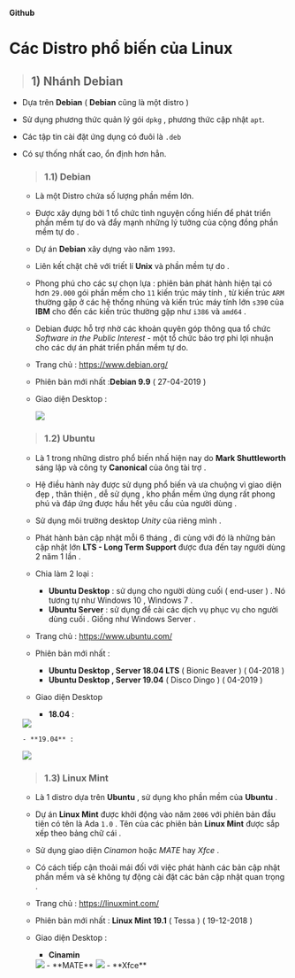 **Github**

# **Các Distro phổ biến của Linux**

>## 1) Nhánh Debian

- Dựa trên **Debian** ( **Debian** cũng là một distro )

- Sử dụng phương thức quản lý gói `dpkg` , phương thức cập nhật `apt`.

- Các tập tin cài đặt ứng dụng có đuôi là `.deb`
- Có sự thống nhất cao, ổn định hơn hẳn.
 
  >### 1.1) Debian
  - Là một Distro chứa số lượng phần mềm lớn.

  - Được xây dựng bởi 1 tổ chức tình nguyện cống hiến để phát triển phần mềm tự do và đẩy mạnh những lý tưởng của cộng đồng phần mềm tự do .

  - Dự án **Debian**  xây dựng vào năm `1993`.
  - Liên kết chặt chẽ với triết lí **Unix** và phần mềm tự do .
  - Phong phú cho các sự chọn lựa : phiên bản phát hành hiện tại có hơn `29.000`  gói phần mềm cho `11` kiến trúc máy tính , từ kiến trúc `ARM` thường gặp ở các hệ thống nhúng và kiến trúc máy tính lớn `s390` của **IBM** cho đến các kiến trúc thường gặp như `i386` và `amd64` .

  - Debian được hỗ trợ nhờ các khoản quyên góp thông qua tổ chức *Software in the Public Interest* - một tổ chức bảo trợ phi lợi nhuận cho các dự án phát triển phần mềm tự do.
  
  - Trang chủ :  https://www.debian.org/

  - Phiên bản mới nhất :**Debian 9.9** ( 27-04-2019 )
  - Giao diện Desktop :

  
    <img src="https://camo.githubusercontent.com/058a1d0542a97d084a032b04ab38e189afe3b58b/68747470733a2f2f692e696d6775722e636f6d2f66504c564459652e706e67" >

   >### 1.2) Ubuntu

   - Là 1 trong những distro phổ biến nhấ hiện nay do **Mark Shuttleworth** sáng lập và công ty **Canonical** của ông tài trợ .
   
   - Hệ điều hành này được sử dụng phổ biến và ưa chuộng vì giao diện đẹp , thân thiện , dễ sử dụng , kho phần mềm ứng dụng rất phong phú và đáp ứng được hầu hết yêu cầu của người dùng .
   - Sử dụng môi trường desktop *Unity* của riêng mình .

   - Phát hành bản cập nhật mỗi 6 tháng , đi cùng với đó là những bản cập nhật lớn **LTS - Long Term Support**  được đưa đến tay người dùng 2 năm 1 lần .

   - Chia làm 2 loại :
      - **Ubuntu Desktop** : sử dụng cho người dùng cuối ( end-user ) . Nó tương tự như Windows 10 , Windows 7 .
      - **Ubuntu Server** : sử dụng để cài các dịch vụ phục vụ cho người dùng cuối . Giống như Windows Server .
    - Trang chủ : https://www.ubuntu.com/

    - Phiên bản mới nhất :
       - **Ubuntu Desktop , Server 18.04 LTS** ( Bionic Beaver ) ( 04-2018 )
       - **Ubuntu Desktop , Server 19.04** ( Disco Dingo ) ( 04-2019 )
    - Giao diện Desktop 
      - **18.04** :
    <img src="https://camo.githubusercontent.com/9244d8447b888b069f7ecbf585d3c5793d8baf41/68747470733a2f2f692e696d6775722e636f6d2f6774444672456f2e6a7067">

      - **19.04** :
    <img src="https://camo.githubusercontent.com/521b21f3dee245da97313da75d8a5e11a609cfe4/68747470733a2f2f692e696d6775722e636f6d2f674177734777552e6a7067">

    >### 1.3) Linux Mint

     -   Là 1 distro dựa trên **Ubuntu** , sử dụng kho phần mềm của **Ubuntu** .

     - Dự án **Linux Mint** được khởi động vào năm `2006` với phiên bản đầu tiên có tên là Ada `1.0` . Tên của các phiên bản **Linux Mint** được sắp xếp theo bảng chữ cái .

    - Sử dụng giao diện *Cinamon* hoặc *MATE* hay *Xfce* .

    - Có cách tiếp cận thoải mái đối với việc phát hành các bản cập nhật phần mềm và sẽ không tự động cài đặt các bản cập nhật quan trọng .

     - Trang chủ : https://linuxmint.com/

     - Phiên bản mới nhất : **Linux Mint 19.1** ( Tessa ) ( 19-12-2018 )

     - Giao diện Desktop :
    
       - **Cinamin**
       <img src="https://camo.githubusercontent.com/8c203682a7f8c72dcb7f556a6bd6a491739ddbb2/68747470733a2f2f692e696d6775722e636f6d2f43776e534e6a5a2e706e67">
       - **MATE**
       <img src="https://camo.githubusercontent.com/1109640619ab4df926d50abdaa82c0b5a5313071/68747470733a2f2f692e696d6775722e636f6d2f636c6c4d7043692e706e67">
       - **Xfce**
       <img src>